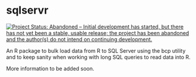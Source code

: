 # sqlservr

[![Project Status: Abandoned – Initial development has started, but there has not yet been a stable, usable release; the project has been abandoned and the author(s) do not intend on continuing development.](https://www.repostatus.org/badges/latest/abandoned.svg)](https://www.repostatus.org/#abandoned)

An R package to bulk load data from R to SQL Server using the bcp utility and to keep sanity when working with long SQL queries to read data into R.

More information to be added soon.
